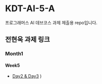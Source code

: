 # KDT-AI-5-A
프로그래머스 AI 데브코스 과제 제출용 repo입니다.


## 전현욱 과제 링크

### Month1

#### Week5
- [Day2 & Day3]()
)